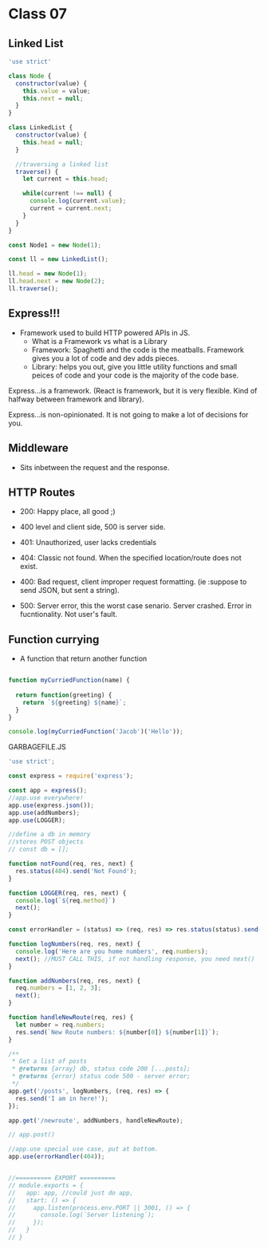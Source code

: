 # Class 07

## Linked List

```js
'use strict'

class Node {
  constructor(value) {
    this.value = value;
    this.next = null;
  }
}

class LinkedList {
  constructor(value) {
    this.head = null;
  }

  //traversing a linked list
  traverse() {
    let current = this.head;

    while(current !== null) {
      console.log(current.value);
      current = current.next;
    }
  }
}

const Node1 = new Node(1);

const ll = new LinkedList();

ll.head = new Node(1);
ll.head.next = new Node(2);
ll.traverse();
```

## Express!!!

- Framework used to build HTTP powered APIs in JS.
  - What is a Framework vs what is a Library
  - Framework: Spaghetti and the code is the meatballs. Framework gives you a lot of code and dev adds pieces.
  - Library: helps you out, give you little utility functions and small peices of code and your code is the majority of the code base.

Express...is a framework.
(React is framework, but it is very flexible. Kind of halfway between framework and library).

Express...is non-opinionated. It is not going to make a lot of decisions for you.

## Middleware

- Sits inbetween the request and the response.

## HTTP Routes

- 200: Happy place, all good ;)

- 400 level and client side, 500 is server side.
- 401: Unauthorized, user lacks credentials
- 404: Classic not found. When the specified location/route does not exist.
- 400: Bad request, client improper request formatting. (ie :suppose to send JSON, but sent a string).
- 500: Server error, this the worst case senario. Server crashed. Error in fucntionality. Not user's fault.

## Function currying

- A function that return another function

```js

function myCurriedFunction(name) {
  
  return function(greeting) {
    return `${greeting} ${name}`;
  }
}

console.log(myCurriedFunction('Jacob')('Hello'));

```



GARBAGEFILE.JS

```js
'use strict';

const express = require('express');

const app = express();
//app.use everywhere!
app.use(express.json());
app.use(addNumbers);
app.use(LOGGER);

//define a db in memory
//stores POST objects
// const db = [];

function notFound(req, res, next) {
  res.status(404).send('Not Found');
}

function LOGGER(req, res, next) {
  console.log(`${req.method}`)
  next();
}

const errorHandler = (status) => (req, res) => res.status(status).send('Error Found');

function logNumbers(req, res, next) {
  console.log('Here are you home numbers', req.numbers);
  next(); //MUST CALL THIS, if not handling response, you need next()
}

function addNumbers(req, res, next) {
  req.numbers = [1, 2, 3];
  next();
}

function handleNewRoute(req, res) {
  let number = req.numbers;
  res.send(`New Route numbers: ${number[0]} ${number[1]}`);
}

/**
 * Get a list of posts
 * @returns {array} db, status code 200 [...posts];
 * @returns {error} status code 500 - server error;
 */
app.get('/posts', logNumbers, (req, res) => {
  res.send('I am in here!');
});

app.get('/newroute', addNumbers, handleNewRoute);

// app.post()

//app.use special use case, put at bottom.
app.use(errorHandler(404));


//========== EXPORT ==========
// module.exports = {
//   app: app, //could just do app, 
//   start: () => {
//     app.listen(process.env.PORT || 3001, () => {
//       console.log(`Server listening`);
//     });
//   }
// }
```